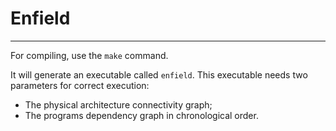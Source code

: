 # Enfield
-----------------------------------------------------

For compiling, use the ```make``` command.

It will generate an executable called ```enfield```. This executable needs two parameters for correct execution:

* The physical architecture connectivity graph;
* The programs dependency graph in chronological order. 

